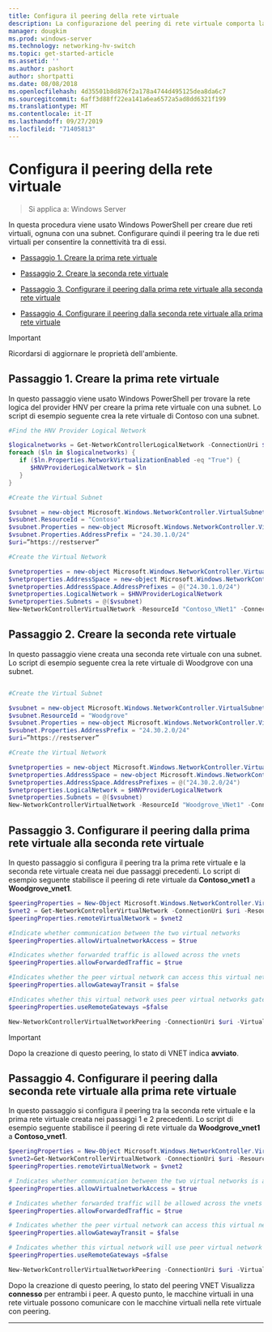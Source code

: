 ```yaml
---
title: Configura il peering della rete virtuale
description: La configurazione del peering di rete virtuale comporta la creazione di due reti virtuali con peering.
manager: dougkim
ms.prod: windows-server
ms.technology: networking-hv-switch
ms.topic: get-started-article
ms.assetid: ''
ms.author: pashort
author: shortpatti
ms.date: 08/08/2018
ms.openlocfilehash: 4d35501b8d876f2a178a4744d495125dea8da6c7
ms.sourcegitcommit: 6aff3d88ff22ea141a6ea6572a5ad8dd6321f199
ms.translationtype: MT
ms.contentlocale: it-IT
ms.lasthandoff: 09/27/2019
ms.locfileid: "71405813"
---
```

# <a name="configure-virtual-network-peering"></a>Configura il peering della rete virtuale

>Si applica a: Windows Server

In questa procedura viene usato Windows PowerShell per creare due reti virtuali, ognuna con una subnet. Configurare quindi il peering tra le due reti virtuali per consentire la connettività tra di essi.

- [Passaggio 1. Creare la prima rete virtuale](#step-1-create-the-first-virtual-network)

- [Passaggio 2. Creare la seconda rete virtuale](#step-2-create-the-second-virtual-network)

- [Passaggio 3. Configurare il peering dalla prima rete virtuale alla seconda rete virtuale](#step-3-configure-peering-from-the-first-virtual-network-to-the-second-virtual-network)

- [Passaggio 4. Configurare il peering dalla seconda rete virtuale alla prima rete virtuale](#step-4-configure-peering-from-the-second-virtual-network-to-the-first-virtual-network)


>[!IMPORTANT]
>Ricordarsi di aggiornare le proprietà dell'ambiente.

## <a name="step-1-create-the-first-virtual-network"></a>Passaggio 1. Creare la prima rete virtuale

In questo passaggio viene usato Windows PowerShell per trovare la rete logica del provider HNV per creare la prima rete virtuale con una subnet. Lo script di esempio seguente crea la rete virtuale di Contoso con una subnet.

``` PowerShell
#Find the HNV Provider Logical Network  

$logicalnetworks = Get-NetworkControllerLogicalNetwork -ConnectionUri $uri  
foreach ($ln in $logicalnetworks) {  
   if ($ln.Properties.NetworkVirtualizationEnabled -eq "True") {  
      $HNVProviderLogicalNetwork = $ln  
   }  
}   

#Create the Virtual Subnet  

$vsubnet = new-object Microsoft.Windows.NetworkController.VirtualSubnet  
$vsubnet.ResourceId = "Contoso"  
$vsubnet.Properties = new-object Microsoft.Windows.NetworkController.VirtualSubnetProperties  
$vsubnet.Properties.AddressPrefix = "24.30.1.0/24"
$uri=”https://restserver”  

#Create the Virtual Network  

$vnetproperties = new-object Microsoft.Windows.NetworkController.VirtualNetworkProperties  
$vnetproperties.AddressSpace = new-object Microsoft.Windows.NetworkController.AddressSpace  
$vnetproperties.AddressSpace.AddressPrefixes = @("24.30.1.0/24")  
$vnetproperties.LogicalNetwork = $HNVProviderLogicalNetwork  
$vnetproperties.Subnets = @($vsubnet)  
New-NetworkControllerVirtualNetwork -ResourceId "Contoso_VNet1" -ConnectionUri $uri -Properties $vnetproperties
```

## <a name="step-2-create-the-second-virtual-network"></a>Passaggio 2. Creare la seconda rete virtuale

In questo passaggio viene creata una seconda rete virtuale con una subnet. Lo script di esempio seguente crea la rete virtuale di Woodgrove con una subnet.

``` PowerShell

#Create the Virtual Subnet  

$vsubnet = new-object Microsoft.Windows.NetworkController.VirtualSubnet  
$vsubnet.ResourceId = "Woodgrove"  
$vsubnet.Properties = new-object Microsoft.Windows.NetworkController.VirtualSubnetProperties  
$vsubnet.Properties.AddressPrefix = "24.30.2.0/24"  
$uri=”https://restserver”

#Create the Virtual Network  

$vnetproperties = new-object Microsoft.Windows.NetworkController.VirtualNetworkProperties  
$vnetproperties.AddressSpace = new-object Microsoft.Windows.NetworkController.AddressSpace  
$vnetproperties.AddressSpace.AddressPrefixes = @("24.30.2.0/24")  
$vnetproperties.LogicalNetwork = $HNVProviderLogicalNetwork  
$vnetproperties.Subnets = @($vsubnet)  
New-NetworkControllerVirtualNetwork -ResourceId "Woodgrove_VNet1" -ConnectionUri $uri -Properties $vnetproperties
```

## <a name="step-3-configure-peering-from-the-first-virtual-network-to-the-second-virtual-network"></a>Passaggio 3. Configurare il peering dalla prima rete virtuale alla seconda rete virtuale

In questo passaggio si configura il peering tra la prima rete virtuale e la seconda rete virtuale creata nei due passaggi precedenti. Lo script di esempio seguente stabilisce il peering di rete virtuale da **Contoso_vnet1** a **Woodgrove_vnet1**.

```PowerShell
$peeringProperties = New-Object Microsoft.Windows.NetworkController.VirtualNetworkPeeringProperties
$vnet2 = Get-NetworkControllerVirtualNetwork -ConnectionUri $uri -ResourceId "Woodgrove_VNet1"
$peeringProperties.remoteVirtualNetwork = $vnet2

#Indicate whether communication between the two virtual networks
$peeringProperties.allowVirtualnetworkAccess = $true

#Indicates whether forwarded traffic is allowed across the vnets
$peeringProperties.allowForwardedTraffic = $true

#Indicates whether the peer virtual network can access this virtual networks gateway
$peeringProperties.allowGatewayTransit = $false

#Indicates whether this virtual network uses peer virtual networks gateway
$peeringProperties.useRemoteGateways =$false

New-NetworkControllerVirtualNetworkPeering -ConnectionUri $uri -VirtualNetworkId “Contoso_vnet1” -ResourceId “ContosotoWoodgrove” -Properties $peeringProperties

```

>[!IMPORTANT]
>Dopo la creazione di questo peering, lo stato di VNET indica **avviato**.

## <a name="step-4-configure-peering-from-the-second-virtual-network-to-the-first-virtual-network"></a>Passaggio 4. Configurare il peering dalla seconda rete virtuale alla prima rete virtuale

In questo passaggio si configura il peering tra la seconda rete virtuale e la prima rete virtuale creata nei passaggi 1 e 2 precedenti. Lo script di esempio seguente stabilisce il peering di rete virtuale da **Woodgrove_vnet1** a **Contoso_vnet1**.

```PowerShell
$peeringProperties = New-Object Microsoft.Windows.NetworkController.VirtualNetworkPeeringProperties 
$vnet2=Get-NetworkControllerVirtualNetwork -ConnectionUri $uri -ResourceId "Contoso_VNet1"
$peeringProperties.remoteVirtualNetwork = $vnet2 

# Indicates whether communication between the two virtual networks is allowed 
$peeringProperties.allowVirtualnetworkAccess = $true 

# Indicates whether forwarded traffic will be allowed across the vnets
$peeringProperties.allowForwardedTraffic = $true 

# Indicates whether the peer virtual network can access this virtual network's gateway
$peeringProperties.allowGatewayTransit = $false 

# Indicates whether this virtual network will use peer virtual network's gateway
$peeringProperties.useRemoteGateways =$false 

New-NetworkControllerVirtualNetworkPeering -ConnectionUri $uri -VirtualNetworkId “Woodgrove_vnet1” -ResourceId “WoodgrovetoContoso” -Properties $peeringProperties 

```

Dopo la creazione di questo peering, lo stato del peering VNET Visualizza **connesso** per entrambi i peer. A questo punto, le macchine virtuali in una rete virtuale possono comunicare con le macchine virtuali nella rete virtuale con peering.

---
